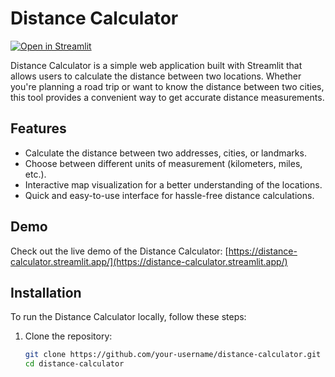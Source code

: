 # Distance Calculator

[![Open in Streamlit](https://static.streamlit.io/badges/streamlit_badge_black_white.svg)](https://distance-calculator.streamlit.app/)

Distance Calculator is a simple web application built with Streamlit that allows users to calculate the distance between two locations. Whether you're planning a road trip or want to know the distance between two cities, this tool provides a convenient way to get accurate distance measurements.

## Features

- Calculate the distance between two addresses, cities, or landmarks.
- Choose between different units of measurement (kilometers, miles, etc.).
- Interactive map visualization for a better understanding of the locations.
- Quick and easy-to-use interface for hassle-free distance calculations.

## Demo

Check out the live demo of the Distance Calculator: [https://distance-calculator.streamlit.app/](https://distance-calculator.streamlit.app/)

## Installation

To run the Distance Calculator locally, follow these steps:

1. Clone the repository:

   ```bash
   git clone https://github.com/your-username/distance-calculator.git
   cd distance-calculator
